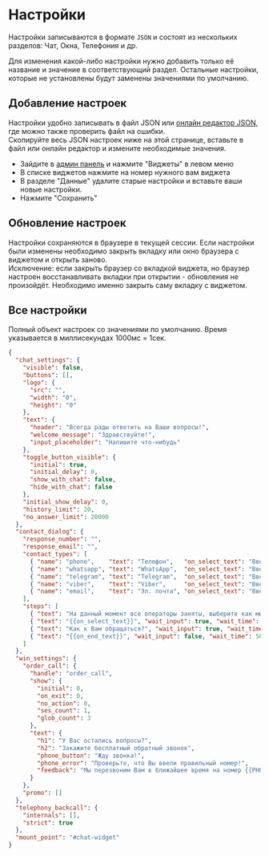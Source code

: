 # Настройки

Настройки записываются в формате `JSON` и состоят из нескольких разделов: Чат, Окна, Телефония и др. 

Для изменения какой-либо настройки нужно добавить только её название и значение в соответствующий раздел.
Остальные настройки, которые не установлены будут заменены значениями по умолчанию.

## Добавление настроек

Настройки удобно записывать в файл JSON или [онлайн редактор JSON](https://tools.icoder.uz/json-validator.php), где можно также проверить файл на ошибки.  
Скопируйте весь JSON настроек ниже на этой странице, вставьте в файл или онлайн редактор и измените необходимые значения.

* Зайдите в [админ панель](https://api.rnsb.su/admin/) и нажмите "Виджеты" в левом меню 
* В списке виджетов нажмите на номер нужного вам виджета
* В разделе "Данные" удалите старые настройки и вставьте ваши новые настройки.
* Нажмите "Сохранить"


## Обновление настроек

Настройки сохраняются в браузере в текущей сессии. Если настройки были изменены необходимо закрыть вкладку или окно браузера с виджетом и открыть заново.  
Исключение: если закрыть браузер со вкладкой виджета, но браузер настроен восстанавливать вкладки при открытии - обновления не произойдёт. Необходимо именно закрыть саму вкладку с виджетом.

## Все настройки

Полный объект настроек со значениями по умолчанию. Время указывается в миллисекундах 1000мс = 1сек.

```json
{
  "chat_settings": {
    "visible": false,
    "buttons": [],
    "logo": {
      "src": "",
      "width": "0",
      "height": "0"
    },
    "text": {
      "header": "Всегда рады ответить на Ваши вопросы!",
      "welcome_message": "Здравствуйте!",
      "input_placeholder": "Напишите что-нибудь"
    },
    "toggle_button_visible": {
      "initial": true,
      "initial_delay": 0,
      "show_with_chat": false,
      "hide_with_chat": false
    },
    "initial_show_delay": 0,
    "history_limit": 20,
    "no_answer_limit": 20000
  },
  "contact_dialog": {
    "response_number": "",
    "response_email": "",
    "contact_types": [
      { "name": "phone",    "text": "Телефон",   "on_select_text": "Введите Ваш номер телефона",     "on_end_text": "Вам поступит звонок с номера<br> {{PHONE}}" },
      { "name": "whatsapp", "text": "WhatsApp",  "on_select_text": "Введите Ваш номер WhatsApp",     "on_end_text": "Вам поступит звонок с номера {{PHONE}}" },
      { "name": "telegram", "text": "Telegram",  "on_select_text": "Введите Ваш номер Телеграм",     "on_end_text": "Вам поступит звонок с номера {{PHONE}}" },
      { "name": "viber",    "text": "Viber",     "on_select_text": "Введите Ваш номер Вайбер",       "on_end_text": "Вам поступит звонок с номера {{PHONE}}" },
      { "name": "email",    "text": "Эл. почта", "on_select_text": "Введите Вашу электронную почту", "on_end_text": "Вам будет отправлено электронное письмо с адреса {{EMAIL}}" }
    ],
    "steps": [
      { "text": "На данный момент все операторы заняты, выберите как мы можем с Вами связаться", "wait_input": true, "wait_time": 0, "info": "Выберите как с Вами связаться" },
      { "text": "{{on_select_text}}", "wait_input": true, "wait_time": 500, "info": "{{on_select_text}}" },
      { "text": "Как к Вам обращаться?", "wait_input": true, "wait_time": 500, "info": "Напишите Ваше имя" },
      { "text": "{{on_end_text}}", "wait_input": false, "wait_time": 500, "info": null }
    ]
  },
  "win_settings": {
    "order_call": {
      "handle": "order_call",
      "show": {
        "initial": 0,
        "on_exit": 0,
        "no_action": 0,
        "ses_count": 1,
        "glob_count": 3
      },
      "text": {
        "h1": "У Вас остались вопросы?",
        "h2": "Закажите бесплатный обратный звонок",
        "phone_button": "Жду звонка!",
        "phone_error": "Проверьте, что Вы ввели правильный номер!",
        "feedback": "Мы перезвоним Вам в ближайшее время на номер {{PHONE}}"
      }
    },
    "promo": []
  },
  "telephony_backcall": {
    "internals": [],
    "strict": true
  },
  "mount_point": "#chat-widget"
}
```

